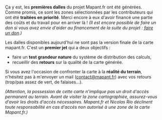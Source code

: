 Ça y est, les **premières dalles** du projet Mapant.fr ont été générées. Comme promis, ce sont les zones sélectionnées par les contributeurs qui ont été **traitées en priorité**. Merci encore à eux d'avoir financé une partie des coûts et du travail pour en arriver là ! _(Il est encore possible de faire un don si vous avez envie d'aider au financement de la suite du projet : [faire un don](/contribute/step-1).)_

Les dalles disponibles aujourd'hui ne sont pas la version finale de la carte mapant.fr. C'est un **premier jet** qui a deux objectifs :

- faire un **test grandeur nature** du système de distribution des calculs,
- recueillir des **retours** sur la qualité de la carte générée.

Si vous avez l'occasion de confronter la carte à la **réalité du terrain**, n'hésitez pas à m'envoyer un mail ([contact@mapant.fr](mailto:contact@mapant.fr)) avec vos retours (trop/pas assez de vert, de falaises...).

_(Attention, la possession de cette carte n'implique pas un droit d'accès permanent au terrain. Avant de visiter la zone cartographiée, assurez-vous d'avoir les droits d'accès nécessaires. Mapant.fr et Nicolas Rio déclinent toute responsabilité en cas d'accès non autorisé à une zone de la carte Mapant.fr.)_
